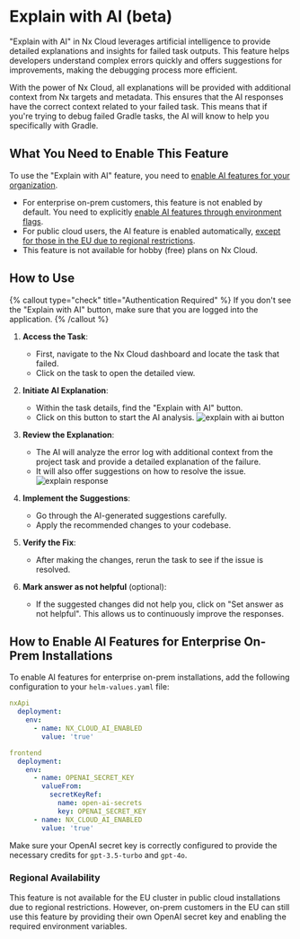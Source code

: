 # Explain with AI (beta)

"Explain with AI" in Nx Cloud leverages artificial intelligence to provide detailed explanations and insights for failed task outputs.
This feature helps developers understand complex errors quickly and offers suggestions for improvements, making the debugging process more efficient.

With the power of Nx Cloud, all explanations will be provided with additional context from Nx targets and metadata. This ensures that the AI responses have the correct context related to your failed task. This means that if you're trying to debug failed Gradle tasks, the AI will know to help you specifically with Gradle.

## What You Need to Enable This Feature

To use the "Explain with AI" feature, you need to [enable AI features for your organization](/ci/features/nx-cloud-ai).

-  For enterprise on-prem customers, this feature is not enabled by default. You need to explicitly [enable AI features through environment flags](#how-to-enable-ai-features-for-enterprise-onprem-installations).
-  For public cloud users, the AI feature is enabled automatically, [except for those in the EU due to regional restrictions](#regional-availability).
-  This feature is not available for hobby (free) plans on Nx Cloud.

## How to Use

{% callout type="check" title="Authentication Required" %}
If you don't see the "Explain with AI" button, make sure that you are logged into the application.
{% /callout %}

1. **Access the Task**:

   -  First, navigate to the Nx Cloud dashboard and locate the task that failed.
   -  Click on the task to open the detailed view.

2. **Initiate AI Explanation**:

   -  Within the task details, find the "Explain with AI" button.
   -  Click on this button to start the AI analysis.
      ![explain with ai button](/nx-cloud/troubleshooting/explain-with-ai-1.png)

3. **Review the Explanation**:

   -  The AI will analyze the error log with additional context from the project task and provide a detailed explanation of the failure.
   -  It will also offer suggestions on how to resolve the issue.
      ![explain response](/nx-cloud/troubleshooting/explain-with-ai-2.png)

4. **Implement the Suggestions**:

   -  Go through the AI-generated suggestions carefully.
   -  Apply the recommended changes to your codebase.

5. **Verify the Fix**:

   -  After making the changes, rerun the task to see if the issue is resolved.

6. **Mark answer as not helpful** (optional):
   -  If the suggested changes did not help you, click on "Set answer as not helpful". This allows us to continuously improve the responses.

## How to Enable AI Features for Enterprise On-Prem Installations

To enable AI features for enterprise on-prem installations, add the following configuration to your `helm-values.yaml` file:

```yaml
nxApi
  deployment:
    env:
      - name: NX_CLOUD_AI_ENABLED
        value: 'true'

frontend
  deployment:
    env:
      - name: OPENAI_SECRET_KEY
        valueFrom:
          secretKeyRef:
            name: open-ai-secrets
            key: OPENAI_SECRET_KEY
      - name: NX_CLOUD_AI_ENABLED
        value: 'true'
```

Make sure your OpenAI secret key is correctly configured to provide the necessary credits for `gpt-3.5-turbo` and `gpt-4o`.

### Regional Availability

This feature is not available for the EU cluster in public cloud installations due to regional restrictions. However, on-prem customers in the EU can still use this feature by providing their own OpenAI secret key and enabling the required environment variables.
